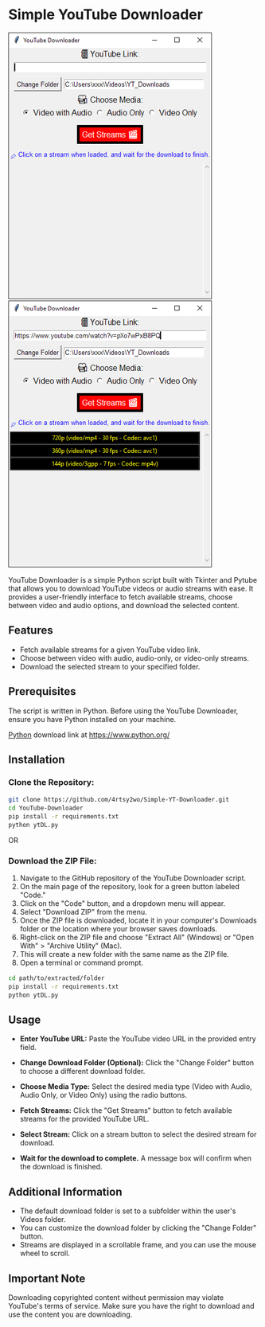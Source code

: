 # Simple YouTube Downloader

![Image 1](img/beforeFetch.png)
![Image 2](img/videoFetch.png)

YouTube Downloader is a simple Python script built with Tkinter and Pytube that allows you to download YouTube videos or audio streams with ease. It provides a user-friendly interface to fetch available streams, choose between video and audio options, and download the selected content.

## Features

- Fetch available streams for a given YouTube video link.
- Choose between video with audio, audio-only, or video-only streams.
- Download the selected stream to your specified folder.

## Prerequisites

The script is written in Python. Before using the YouTube Downloader, ensure you have Python installed on your machine.

[Python](https://www.python.org/) download link at https://www.python.org/

## Installation

### Clone the Repository:

```bash
git clone https://github.com/4rtsy2wo/Simple-YT-Downloader.git
cd YouTube-Downloader
pip install -r requirements.txt
python ytDL.py
```

OR

### Download the ZIP File:

1. Navigate to the GitHub repository of the YouTube Downloader script.
2. On the main page of the repository, look for a green button labeled "Code."
3. Click on the "Code" button, and a dropdown menu will appear.
4. Select "Download ZIP" from the menu.
5. Once the ZIP file is downloaded, locate it in your computer's Downloads folder or the location where your browser saves downloads.
6. Right-click on the ZIP file and choose "Extract All" (Windows) or "Open With" > "Archive Utility" (Mac).
7. This will create a new folder with the same name as the ZIP file.
8. Open a terminal or command prompt.

```bash
cd path/to/extracted/folder
pip install -r requirements.txt
python ytDL.py
```

## Usage

- **Enter YouTube URL:**
  Paste the YouTube video URL in the provided entry field.

- **Change Download Folder (Optional):**
  Click the "Change Folder" button to choose a different download folder.

- **Choose Media Type:**
  Select the desired media type (Video with Audio, Audio Only, or Video Only) using the radio buttons.

- **Fetch Streams:**
  Click the "Get Streams" button to fetch available streams for the provided YouTube URL.

- **Select Stream:**
  Click on a stream button to select the desired stream for download.

- **Wait for the download to complete.**
  A message box will confirm when the download is finished.

## Additional Information

- The default download folder is set to a subfolder within the user's Videos folder.
- You can customize the download folder by clicking the "Change Folder" button.
- Streams are displayed in a scrollable frame, and you can use the mouse wheel to scroll.

## Important Note

Downloading copyrighted content without permission may violate YouTube's terms of service. Make sure you have the right to download and use the content you are downloading.
